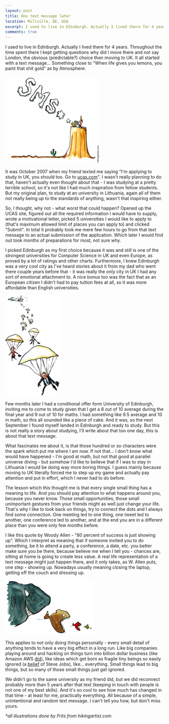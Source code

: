 ```yaml
---
layout: post
title: One text message later
location: Millville, DE, USA
excerpt: I used to live in Edinburgh. Actually I lived there for 4 years. Throughout the time spent there I kept getting questions why did I move there and not say London, the obvious (predictable?) choice then moving to UK. It all started with a text message... 
comments: true
---
```


I used to live in Edinburgh. Actually I lived there for 4 years. Throughout the time spent there I kept getting questions why did I move there and not say London, the obvious (predictable?) choice then moving to UK. It all started with a text message... Something close to "When life gives you lemons, you paint that shit gold" as by Atmosphere.

<img src="/blog/images/sms.jpg" alt="" class="right" />

It was October 2007 when my friend texted me saying "I'm applying to study in UK, you should too. Go to [ucas.com](http://www.ucas.com/)". I wasn't really planning to do that, haven't actually even thought about that - I was studying at a pretty terrible school, so it's not like I had much inspiration from fellow students. But my original plan, to study at an university in Lithuania, again all of them not really being up to the standards of anything, wasn't that inspiring either.

So, I thought, why not - what worst that could happen? Opened up the UCAS site, figured out all the required information I would have to supply, wrote a motivational letter, picked 5 universities I would like to apply to (that's maximum allowed limit of places you can apply to) and clicked "Submit". In total it probably took me mere few hours to go from that text message to an actual submission of the application. Which later I would find out took months of preparations for most, not sure why.

I picked Edinburgh as my first choice because it was and still is one of the strongest universities for Computer Science in UK and even Europe, as proved by a lot of ratings and other charts. Furthermore, I knew Edinburgh was a very cool city as I've heard stories about it from my dad who went there couple years before that - it was really the only city in UK I had any sort of emotional attachment to. A nice bonus too was the fact that as an European citizen I didn't had to pay tuition fees at all, so it was more affordable than English universities. 

<img src="/blog/images/landing.jpg" alt="" class="left" />

Few months later I had a conditional offer form University of Edinburgh, inviting me to come to study given that I get a 8 out of 10 average during the final year and 9 out of 10 for maths. I had something like 9.5 average and 10 in math, so this all sounded like a piece of cake. And it was, so the next September I found myself landed in Edinburgh and ready to study. But this is not really a story about studying, I'll write about that too one day, this is about that text message.

What fascinates me about it, is that those hundred or so characters were the spark which put me where I am now. If not that... I don't know what would have happened - I'm good at math, but not that good at parallel universe diving - but somehow I'd like to believe that if I was to stay in Lithuania I would be doing way more boring things. I guess mainly because moving to UK literally forced me to step up my game and actually pay attention and put in effort, which I never had to do before.

The lesson which this thought me is that every single small thing has a meaning to life. And you should pay attention to what happens around you, because you never know. Those small opportunities, those small unimportant gestures from your friends might as well just change your life. That's why I like to look back on things, try to connect the dots and I always find some connection. One meeting led to one thing, one tweet led to another, one conference led to another, and at the end you are in a different place than you were only few months before.

I like this quote by Woody Allen - "80 percent of success is just showing up". Which I interpret as meaning that if someone invited you to do something, be it to attend a party, a conference, a date, etc. you better make sure you be there, because believe me when I tell you - chances are, sitting at home is going to create less value. A real life representation of a text message might just happen there, and it only takes, as W. Allen puts, one step - showing up. Nowadays usually meaning closing the laptop, getting off the couch and dressing up.

<img src="/blog/images/fish-over-fish.jpg" alt="" class="right" />

This applies to not only doing things personally - every small detail of anything tends to have a very big effect in a long run. Like big companies playing around and hacking on things turn into billion dollar business (like Amazon AWS [did](http://www.theatlantic.com/technology/archive/2012/11/an-amazon-engineer-had-a-little-idea-that-turned-into-a-billion-dollar-business/265124/)), like ideas which get born as fragile tiny beings so easily ignored (a [belief](http://tech.fortune.cnn.com/2011/10/24/jonathan-ive-on-steve-jobs-and-the-fragility-of-ideas/) of Steve Jobs), like... everything. Small things lead to big things, but so many of those small things just get ignored. 

We didn't go to the same university as my friend did, but we did reconnect probably more than 5 years after that text (keeping in touch with people is not one of my best skills). And it's so cool to see how much has changed in that time - at least for me, practically everything. All because of a simple, unintentional and random text message. I can't tell you how, but don't miss yours.

*\*all illustrations done by Frits from hikingartist.com*